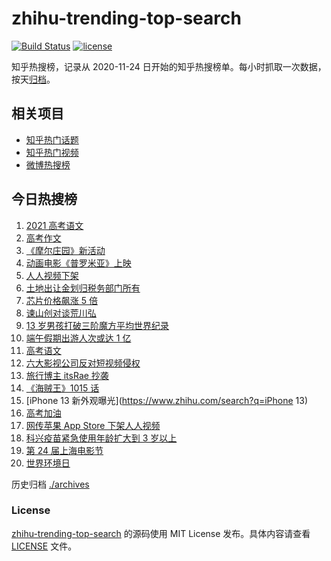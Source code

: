 # zhihu-trending-top-search

[![Build Status](https://github.com/justjavac/zhihu-trending-top-search/workflows/ci/badge.svg?branch=main)](https://github.com/justjavac/zhihu-trending-top-search/actions)
[![license](https://img.shields.io/github/license/justjavac/zhihu-trending-top-search)](https://github.com/justjavac/zhihu-trending-top-search/blob/main/LICENSE)

知乎热搜榜，记录从 2020-11-24 日开始的知乎热搜榜单。每小时抓取一次数据，按天[归档](./archives)。

## 相关项目

- [知乎热门话题](https://github.com/justjavac/zhihu-trending-hot-questions)
- [知乎热门视频](https://github.com/justjavac/zhihu-trending-hot-video)
- [微博热搜榜](https://github.com/justjavac/weibo-trending-hot-search)

## 今日热搜榜

<!-- BEGIN -->
<!-- 最后更新时间 Mon Jun 07 2021 17:07:25 GMT+0800 (China Standard Time) -->

1. [2021 高考语文](https://www.zhihu.com/search?q=高考语文)
2. [高考作文](https://www.zhihu.com/search?q=高考作文)
3. [《摩尔庄园》新活动](https://www.zhihu.com/search?q=摩尔庄园)
4. [动画电影《普罗米亚》上映](https://www.zhihu.com/search?q=普罗米亚)
5. [人人视频下架](https://www.zhihu.com/search?q=人人视频)
6. [土地出让金划归税务部门所有](https://www.zhihu.com/search?q=土地出让金)
7. [芯片价格飙涨 5 倍](https://www.zhihu.com/search?q=芯片)
8. [谏山创对谈荒川弘](https://www.zhihu.com/search?q=谏山创)
9. [13 岁男孩打破三阶魔方平均世界纪录](https://www.zhihu.com/search?q=魔方速拧)
10. [端午假期出游人次或达 1 亿](https://www.zhihu.com/search?q=端午假期)
11. [高考语文](https://www.zhihu.com/search?q=高考语文)
12. [六大影视公司反对短视频侵权](https://www.zhihu.com/search?q=短视频侵权)
13. [旅行博主 itsRae 抄袭](https://www.zhihu.com/search?q=itsRae)
14. [《海贼王》1015 话](https://www.zhihu.com/search?q=海贼王)
15. [iPhone 13 新外观曝光](https://www.zhihu.com/search?q=iPhone 13)
16. [高考加油](https://www.zhihu.com/search?q=高考)
17. [网传苹果 App Store 下架人人视频](https://www.zhihu.com/search?q=人人视频)
18. [科兴疫苗紧急使用年龄扩大到 3 岁以上](https://www.zhihu.com/search?q=科兴疫苗)
19. [第 24 届上海电影节](https://www.zhihu.com/search?q=上海电影节)
20. [世界环境日](https://www.zhihu.com/search?q=世界环境日)

<!-- END -->

历史归档 [./archives](./archives)

### License

[zhihu-trending-top-search](https://github.com/justjavac/zhihu-trending-top-search)
的源码使用 MIT License 发布。具体内容请查看 [LICENSE](./LICENSE) 文件。
